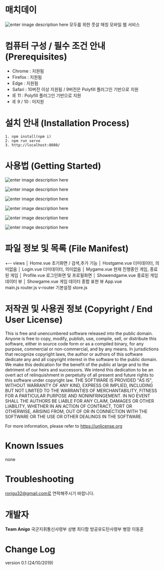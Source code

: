 # 매치데이

![enter image description here](https://lh3.googleusercontent.com/ON6TP_4rZ2KC1y1APGXtGak__Oua4e6TCjU06L-IYPQiFgDztCt453InKMe-F_tvF18I84faPuP8Sjyc2iJSyFNU-HgarSZHy6rWbWOQH_pfkaU21XTIFRyxZMJKqZ7ZT-oBTYLsstd4kOZ-z4Vih8QD5e-SwhKNZwCh38dzvgo8YO4RegtLnxy0IlV6MLRy-iCCSo7dx-5BgR-JLM3NJcyUiaO0oTofl7SD2k-Biij1LjdilGp8cAb86S0BFX3mIVHwyZrBTO4kmDNIJ8ONuB2Gen6fwJqoHQLki0PfP3z3jbLm1hF1p7BTtF8zxMod0H-LCUofDlWFTx6t3IqM6Mw7AWH_5IrL4RvoFbuIg7En00TA82L7WZg6wdJQ6G6SAa_gAJ0Y0Dxy8YN-MdY3TEXhdgwLFQr_E8n0FqNS7MpvjsFACIaWKWzC4syFhygbMIj3UjNVApSdn5FwC7d1yNG6_wUA1K7ljsCUwBnmeo64Ap-_m8XlgE49KKU8peCEqceJT5vX2nqOqM8WC7Weh7f-aG9sLlavZ8mNEjxL32gqpkAxlRm2yV3kwekQ5ZsXRyoIBOsiHEBrHSCtM1VUosEB7IpJlIR-3p8573XZFQ6MJzPVfiaw1LfWPFN91rU8qBEg-FKw3xeGi6rrzZvi7v2gVanp2rqmcZHNl5p4PnznX-M=w1169-h658-no)
모두를 위한 풋살 매칭 모바일 웹 서비스

# 컴퓨터 구성 / 필수 조건 안내 (Prerequisites)

- Chrome : 지원됨
- Firefox : 지원됨
- Edge : 지원됨
- Safari : 10버전 이상 지원됨 / 9버전은 Polyfill 플러그인 기반으로 지원
- IE 11 : Polyfill 플러그인 기반으로 지원
- IE 9 / 10 : 미지원

# 설치 안내 (Installation Process)

```
1. npm install(npm i)
2. npm run serve
3. http://localhost:8080/ 
```

# 사용법 (Getting Started)

![enter image description here](https://lh3.googleusercontent.com/qjcNXwTN6y1n5jUDCHZuHr0yc0iOK-P22LIp_E5LtZXggmbmDRG3_CmydpM9PCd6g9SC21czM58JwR2JQaEXduvzpZ_JNcXIknMgYCBMwcht0bvc5y_guDnFxGGa9UiPtKXkP7Q0v0-Qp6aVGvTn8l7Y_LbaZ31jj9sJHZPIjJvEgSITuCuCzmlBQuUNwHFjq7PpW79QR-As81hlvQji8OIpfViPszAqHGAvg30Sq8nFup6bifcuyq2uaveuWvgS4AKWl0vMsbRbY75lrEv7CLwX0dqBnfj_dmPqHfNi528zmX4CLQl94iFwxT4CYUvpMu2SjgVCoHYWY2y8rQHOJf7ATPRihc7tWKzXOR8MiDZO8al9MIcODpZSh5Hfo-fXlaUWhdWIbDVhSdFisGWSkn4KcEUr_LzgFzxfwUciJeDaOKWyxzgQ7XmIRBU0MRN4mUIT-tuyD4A6wenKdCJtfbp3_ShOFbDo3s0jquVf4cswuZQDX0eSyReacWWGPQpYIxqjrh_t8KAT8tpSlJF8ANIxD7eXxu62iTJMA7TGjSRev_9m3iYuQjwwOI10SfpD6dkGCc9N_nVa09mPmvbUga5OY4ewTDySAJIUuYlMfdPCydK61hc2ozpRclZpQdI0RRl8JUHhvGbR0kCWh-ZFU2h8dzc8f04PBIpAVZcjUVe33qo=w1169-h655-no)

![enter image description here](https://lh3.googleusercontent.com/zSQumAZaAAhEyuxNNsCzza40PYvRvk0PuFiixRlYLBgDQqqxctYGome3H9rZOByUlX8kKKnTat_Gi7wB_OoqckJb1D4NsxkgUBRcytRSu2LtGUAom9eA4qeo-sq1RoIF9j72EK1j-vnsR5hSs84mSeXoZzlZULED9tx7SSzke1YKwHjOyLuNvy9GDZS-mGgxeoLuWCogXZ9F-HTbfaJLIYnUespeb-xru_7IlxeN7wiAACjDLIo3L_2BcxwId5WrzSta9Ew-g-c_bsiX5LPya1Ie0P7EvIn585PwRxK2I6busNIZv1Bhc6mWu8Ky3MH712YX5Zgh_NOi6zhhcQ7qxcQ0CAkiSGVwEX5u1rVCHkxkG2ydZcByym4N4ETCqc4qsBxfLqIEslCKfWE1qUBhwDlTUgbBQzxoGLCidZ1LvtorLB34TzKiBMGancudPn-YvaOhE2h79G7jVr5ttfQKRuEUlGiVmK8Tqy6GYpl4UgWJ22rSwKopW3SsYcjpNNkKT5znTed2_5Rb8p0csT0l8zI_R8_cOBNdaFc4fughdJH8B-YsLTJ8pEAz5cLoD3sD1X5dHHZNqS5pDTfehfctcNN4oOPdG4gQXdKMDTvJ9CzH4A4PfDcgjEPo__aRKj-JzP-Zzc8R8scFl0zZxDTmAzkxBoAnTaOGyyFCdJV4JBn6UYk=w1169-h651-no)

![enter image description here](https://lh3.googleusercontent.com/QvuAA6brY4cjjG7UU3HuobFyWcCcBY3o-9OnDqXWz6mugF7UTU4Ls2vCf8L82uy1yEy1_xQ4KTg5GT-1jIoQcb9xtGag_psY3KCObwvmfqX35280SJZZ0ONtGiwSoBQDtrgoMjnmlRNXoOtTcM_IYYcY5qUwCmi5ROK6ABG65z9OJqjPQ-NnapErgVgK1PlyEUPMv50yIwKkA2H2ZLy2kqJMDCiEqd636_Wbd2spM71rUOgIZdGU5WIrCWLSRcxz3IM2jLBsSA4EOT71r8dpAatXeU9Q7J2mhNZtCsiTc-1aUKxVbOrmid-uY8RpSwt3hpzZbKFqPm3LRDRSNagHa_5WCP7pAI1jz9ohmZwlygWNcvKi0CW65TpYZucSFclaakf68GaHgSCJw1Go5BjsjgrNdHtSe1WuqCgPOCa_QoAzVkPxqFNcYW-7kNr8z5hvZ19lbqA3RJoO8ENHq_jQIpRJuRpp542lIPp5hhkW4LJNyPWiiUCIMxmbtdIMIh5TNbQN6fLKfx0nAkbwpkdsj4CDU_PNxcYTR98XQYiE7x3GX-hAWpUHgNhpyAZftO_meZh68-6ukZQTfYZbD4GkibQ4N2aAdEzgdnXwdUS0HTfjT78KVq-Ond-rb58fZFYaqCv8jzwA8YaloJz7xbaR2p1-5WAtiz2peetFwSbrL2qJX-I=w1169-h657-no)

![enter image description here](https://lh3.googleusercontent.com/qpCdNKa6gi16l_Vq1QtUVSXiyFbGFNBYWMRSHyZjOn7_EyUWG3teH4tk7MeqxcS2Qg_HrEs3H5EGG1LQihK2C-7gIL_-e6V_dWRw0Z4U1CkV34yXaO42aQ8UkafnJt8W4NxKgPj4SZfLZ54BDsSyXT4KAdhu8l1lHJDq-7iUR6gkyEZSGihRXVh9PYhhPPrDj6-KbGHNwIsUwhzT8kJGCOljzXJdioBSN_k75vsPJzGOn_qI5ZTj4aP_qKXFyXbLPQYdChYIizbuj3wntCjHuPGalwwFAOoJoGFy1sTE0Yh6BQgotBDhj_TQIHmbT8HlqvKbq6coRVt_UNJFR2blcRdxzSrNGwjfVrFn3IOehOEdH_lYCy5c6IoN_Y8xIe0euZAjO0znPCaAsx8mmTTv17NJDUF3wY2WRC5xI9LT7g1FJXlJkeKYwN0DvIhbdQIHg2MhZuU0jfnnhSdNY-FYK3s9VqaMs-XkfoTz2gUR03n2e3zia1QCczMjg77UhluXGFHPplpK55iKNBnuxzbPDpHnptCkuJDGgtLfxE0TU2zwikSStXBE9_r-uQLG8WUtw3RkaQtui39JmZRcuSRozzVthTj4ykmqwbSUt05zjjkCR8huuZNmKAbA2p8K3wMBQbf_N7-tRMbh8w_qcK4YgPsIIVWVEW_fjZdx0QXu5prisgo=w1169-h657-no)

![enter image description here](https://lh3.googleusercontent.com/FhPnrlq_LK4xx4rjvobkq8TokI4N_-1hXHj3y7hT3gq3Eg95dUJST6I_SBKJVnnrQXaJR_jvBOlMbMsMKRPgcswXUJlhp2yWDBK1PxfErc9xqztzcTfyS24wkOrpUUxmJ7SYWwJ-7jOCLsEhx4uSsgR68zSqz6zYW1A0TdHZPK5Oumwtj1Ghfsdh-Uq7sprBBzZnPSorOwExkBRdVaCADQBwvN7f3j-7ZpFy2r9Clgcj8a-_neJk1CLZ78vNzHrMFYXLZprz-p8G5FLir2xb_mZWNslDbnePV4_qP458--ABq1Mcu0QvE0NSrCVrfHeuFVTv4VYCeZXf1UibSki2ZR7Q9sz6Z5fQVjVeN5x1C-x04Tz7x2tzXdpODNE4134YG9f3OWKj7CJIJgJV1_3-fehup5kg7We8bqPJbwuVCx86xywhR1b2E4kxC7AsK50awTRQzXdEP7g-c0iVUflE3FDE10O6wxbmHYGT8GWHga8oaJODuRoTYpX_h8VsY7fYy-lFqbkOjTKap0zhzOZiDGkldsKxJv2BzGRYb06BznfaBEyNQ2gOfQtLa2GKXoAfDnkAtb-d4LQaxV8dHqCu-Oyo5n_Ydu_MLOTOU3CqAUyEsNU4sUVdkh8ch-J8AI-fSLju7dlf5zy-6NQZVB4YQRDuzr1BvKdeRIzyhXJ2uGzrOWU=w1169-h649-no)

![enter image description here](https://lh3.googleusercontent.com/5C967IIgRRA_AawbanfPHIDx9TLSOeF79op9ROUvShRZIFXf745GXDT50X2_KGMr9n1aZWX0hZ4ERzwUY_FO6Ct7UyXeYLCp9yEJzrGh_nqIMfiJVUdu7e00ACAUEzus1VN8LHNVQMEnxGRUSdnjm04L3A7v-2XrbpzjnkpycIlLL8yY5A9VQyvfA92litDjb9xPDD27GiJUadwPc3DLe4ScCYJnWSuGnO3O3traTh7yDZf0W_KDggYorKTm4qwoTiIf7GetDYDQu8SHeDl7pLb-JLj71rlT9nkpknFzjx2xhmpCMrnTOKtYV8fwSVcWdAGTyeTNiiY5OXYA_lLpNkBl0_AuahxDIW2GRUzwG3J-__SlpWJ5ZFVHuBywybOCF7UoRlaTRvmnk_oe2D6r-baa9CeuDg55WXTLnhCtSZohhtC90oc-aO9i4aEG-9TPoBeTwnWZdgvLK4-lHoBQmuMCLrixbv7khc51ptoWouSNZmW_SRoLyoSq9Auu-LAqql8LN2F2eFJvzTI7RdbcY8a2tN6wcYNvJiGy5sJOKRY5lf8Advar649tOifaiQAxA2LqE9_H_5DlAnpvGJhCQjjysqUeqORsjC_VNYTYeOJlHGLRYPIs_Jbam4FuEzDFdj1AkWkZ0b8FVimYPUsk3aTiQiNJCfOqAtc2aVRVsZsY2Ik=w1169-h662-no)

# 파일 정보 및 목록 (File Manifest)
+-- views
│ Home.vue							초기화면 / 검색,추가 기능
│ Hostgame.vue					더미데이터, 의미없음
│ Login.vue							 더미데이터, 의미없음
 │ Mygame.vue						현재 진행중인 게임, 종료된 게임
 │ Profile.vue							로그인화면 및 프로필화면
 │ Showendgame.vue			종료된 게임 데이터 뷰
 │ Showgame.vue					게임 데이터 종합 표현 뷰
App.vue									
main.js
router.js									v-router 기본설정
store.js



# 저작권 및 사용권 정보 (Copyright / End User License)

This is free and unencumbered software released into the public domain. Anyone is free to copy, modify, publish, use, compile, sell, or distribute this software, either in source code form or as a compiled binary, for any purpose, commercial or non-commercial, and by any means. In jurisdictions that recognize copyright laws, the author or authors of this software dedicate any and all copyright interest in the software to the public domain. We make this dedication for the benefit of the public at large and to the detriment of our heirs and successors. We intend this dedication to be an overt act of relinquishment in perpetuity of all present and future rights to this software under copyright law.
THE SOFTWARE IS PROVIDED "AS IS", WITHOUT WARRANTY OF ANY KIND, EXPRESS OR IMPLIED, INCLUDING BUT NOT LIMITED TO THE WARRANTIES OF MERCHANTABILITY, FITNESS FOR A PARTICULAR PURPOSE AND NONINFRINGEMENT. IN NO EVENT SHALL THE AUTHORS BE LIABLE FOR ANY CLAIM, DAMAGES OR OTHER LIABILITY, WHETHER IN AN ACTION OF CONTRACT, TORT OR OTHERWISE, ARISING FROM, OUT OF OR IN CONNECTION WITH THE SOFTWARE OR THE USE OR OTHER DEALINGS IN THE SOFTWARE.

For more information, please refer to <https://unlicense.org>

# Known Issues
none

# Troubleshooting
rorigu32@gmail.com로 연락해주시기 바랍니다.

# 개발자
**Team Anigo**
국군지휘통신사령부 상병 최다함
방공유도탄사령부 병장 이동훈

# Change Log

version 0.1 (24/10/2019)
 

